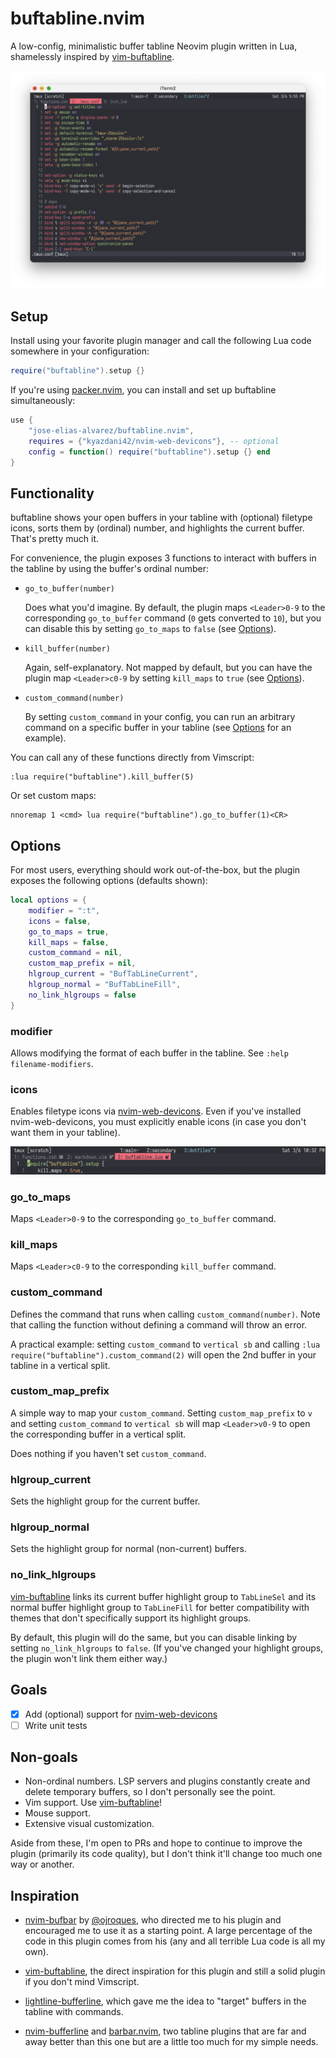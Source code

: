 # buftabline.nvim

A low-config, minimalistic buffer tabline Neovim plugin written in Lua,
shamelessly inspired by [vim-buftabline](https://github.com/ap/vim-buftabline).

![buftabline](./screenshots/buftabline.png)

## Setup

Install using your favorite plugin manager and call the following Lua code
somewhere in your configuration:

```lua
require("buftabline").setup {}
```

If you're using [packer.nvim](https://github.com/wbthomason/packer.nvim), you
can install and set up buftabline simultaneously:

```lua
use {
    "jose-elias-alvarez/buftabline.nvim",
    requires = {"kyazdani42/nvim-web-devicons"}, -- optional
    config = function() require("buftabline").setup {} end
}
```

## Functionality

buftabline shows your open buffers in your tabline with (optional) filetype
icons, sorts them by (ordinal) number, and highlights the current buffer. That's
pretty much it.

For convenience, the plugin exposes 3 functions to interact with buffers in the
tabline by using the buffer's ordinal number:

- `go_to_buffer(number)`

  Does what you'd imagine. By default, the plugin maps `<Leader>0-9` to the
  corresponding `go_to_buffer` command (`0` gets converted to `10`), but you can
  disable this by setting `go_to_maps` to `false` (see [Options](#options)).

- `kill_buffer(number)`

  Again, self-explanatory. Not mapped by default, but you can have the plugin
  map `<Leader>c0-9` by setting `kill_maps` to `true` (see [Options](#options)).

- `custom_command(number)`

  By setting `custom_command` in your config, you can run an arbitrary command
  on a specific buffer in your tabline (see [Options](#options) for an example).

You can call any of these functions directly from Vimscript:

```vim
:lua require("buftabline").kill_buffer(5)
```

Or set custom maps:

```vim
nnoremap 1 <cmd> lua require("buftabline").go_to_buffer(1)<CR>
```

## Options

For most users, everything should work out-of-the-box, but the plugin exposes
the following options (defaults shown):

```lua
local options = {
    modifier = ":t",
    icons = false,
    go_to_maps = true,
    kill_maps = false,
    custom_command = nil,
    custom_map_prefix = nil,
    hlgroup_current = "BufTabLineCurrent",
    hlgroup_normal = "BufTabLineFill",
    no_link_hlgroups = false
}
```

### modifier

Allows modifying the format of each buffer in the tabline. See `:help filename-modifiers`.

### icons

Enables filetype icons via
[nvim-web-devicons](https://github.com/kyazdani42/nvim-web-devicons). Even if
you've installed nvim-web-devicons, you must explicitly enable icons (in case
you don't want them in your tabline).

![devicons](./screenshots/devicons.png)

### go_to_maps

Maps `<Leader>0-9` to the corresponding `go_to_buffer` command.

### kill_maps

Maps `<Leader>c0-9` to the corresponding `kill_buffer` command.

### custom_command

Defines the command that runs when calling `custom_command(number)`. Note that
calling the function without defining a command will throw an error.

A practical example: setting `custom_command` to `vertical sb` and calling `:lua require("buftabline").custom_command(2)` will open the 2nd buffer in your
tabline in a vertical split.

### custom_map_prefix

A simple way to map your `custom_command`. Setting `custom_map_prefix` to `v`
and setting `custom_command` to `vertical sb` will map `<Leader>v0-9` to open
the corresponding buffer in a vertical split.

Does nothing if you haven't set `custom_command`.

### hlgroup_current

Sets the highlight group for the current buffer.

### hlgroup_normal

Sets the highlight group for normal (non-current) buffers.

### no_link_hlgroups

[vim-buftabline](https://github.com/ap/vim-buftabline) links its current buffer
highlight group to `TabLineSel` and its normal buffer highlight group to
`TabLineFill` for better compatibility with themes that don't specifically
support its highlight groups.

By default, this plugin will do the same, but you can disable linking by setting
`no_link_hlgroups` to `false`. (If you've changed your highlight groups, the
plugin won't link them either way.)

## Goals

- [x] Add (optional) support for
      [nvim-web-devicons](https://github.com/kyazdani42/nvim-web-devicons)
- [ ] Write unit tests

## Non-goals

- Non-ordinal numbers. LSP servers and plugins constantly create and
  delete temporary buffers, so I don't personally see the point.
- Vim support. Use [vim-buftabline](https://github.com/ap/vim-buftabline)!
- Mouse support.
- Extensive visual customization.

Aside from these, I'm open to PRs and hope to continue to improve the plugin
(primarily its code quality), but I don't think it'll change too much one way or
another.

## Inspiration

- [nvim-bufbar](https://github.com/ojroques/nvim-bufbar) by
  [@ojroques](https://github.com/ojroques), who directed me to his plugin and
  encouraged me to use it as a starting point. A large percentage of the code in
  this plugin comes from his (any and all terrible Lua code is all my own).

- [vim-buftabline](https://github.com/ap/vim-buftabline), the direct inspiration
  for this plugin and still a solid plugin if you don't mind Vimscript.

- [lightline-bufferline](https://github.com/mengelbrecht/lightline-bufferline),
  which gave me the idea to "target" buffers in the tabline with commands.

- [nvim-bufferline](https://github.com/akinsho/nvim-bufferline.lua) and
  [barbar.nvim](https://github.com/romgrk/barbar.nvim), two tabline plugins that
  are far and away better than this one but are a little too much for my simple
  needs.

